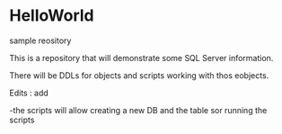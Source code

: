 # HelloWorld
sample reository

This is a repository that will demonstrate some SQL Server information.

There will be DDLs for objects  and scripts working with thos eobjects.

Edits : add

-the scripts will allow creating a new DB and the table sor running the scripts
